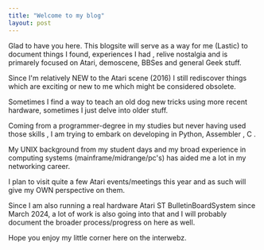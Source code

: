 ```yaml
---
title: "Welcome to my blog"
layout: post
---
```


Glad to have you here. This blogsite will serve as a way 
for me (Lastic) to document things I found, experiences
I had , relive nostalgia and is primarely focused on 
Atari, demoscene, BBSes and general Geek stuff.



Since I'm relatively NEW to the Atari scene (2016) I still rediscover
things which are exciting or new to me which might be considered obsolete.

Sometimes I find a way to teach an old dog new tricks using more recent
hardware, sometimes I just delve into older stuff.

Coming from a programmer-degree in my studies but never having used those skills
, I am trying to embark on developing in Python, Assembler , C .

My UNIX background from my student days and my broad experience in computing 
systems (mainframe/midrange/pc's) has aided me a lot in my networking career.

I plan to visit quite a few Atari events/meetings this year and as such will
give my OWN perspective on them.

Since I am also running a real hardware Atari ST BulletinBoardSystem since
March 2024, a lot of work is also going into that and I will probably document
the broader process/progress on here as well.

Hope you enjoy my little corner here on the interwebz.